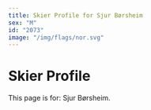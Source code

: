 ```yaml
---
title: Skier Profile for Sjur Børsheim
sex: "M"
id: "2073"
image: "/img/flags/nor.svg" 
---
```


# Skier Profile

This page is for: Sjur Børsheim.
    